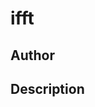 # ifft

## Author

<!-- Insert Your Name Here -->

## Description

<!-- Describe your example here -->
